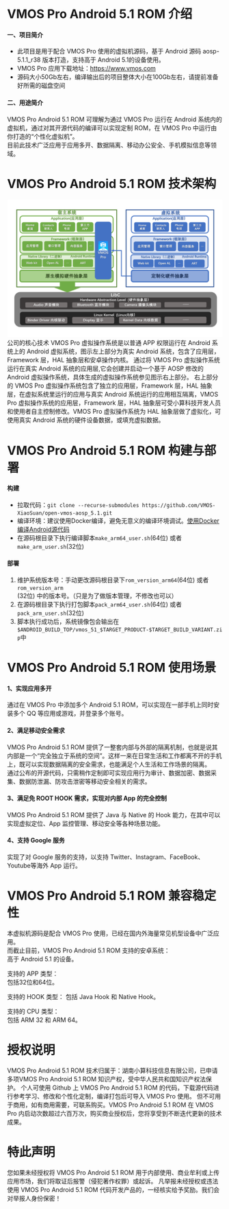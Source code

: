 # VMOS Pro Android 5.1 ROM 介绍
#### 一、项目简介
* 此项目是用于配合 VMOS Pro 使用的虚拟机源码，基于 Android 源码 aosp-5.1.1_r38 版本打造，支持高于 Android 5.1的设备使用。
* VMOS Pro 应用下载地址：https://www.vmos.com
* 源码大小50Gb左右，编译输出后的项目整体大小在100Gb左右，请提前准备好所需的磁盘空间

#### 二、用途简介
VMOS Pro Android 5.1 ROM 可理解为通过 VMOS Pro 运行在 Android 系统内的虚拟机，通过对其开源代码的编译可以实现定制 ROM，在 VMOS Pro 中运行由你打造的“个性化虚拟机”。  
目前此技术广泛应用于应用多开、数据隔离、移动办公安全、手机模拟信息等领域。

# VMOS Pro Android 5.1 ROM 技术架构
![Gopher image](vmosdocs/images/architecture.png)
公司的核心技术 VMOS Pro 虚拟操作系统是以普通 APP 权限运行在 Android 系统上的 Android 虚拟系统，图示左上部分为真实 Android 系统，包含了应用层，Framework 层，HAL 抽象层和安卓操作内核。
通过将 VMOS Pro 虚拟操作系统运行在真实 Android 系统的应用层,它会创建并启动一个基于 AOSP 修改的 Android 虚拟操作系统，具体生成的虚拟操作系统参见图示右上部分。
右上部分的 VMOS Pro 虚拟操作系统包含了独立的应用层，Framework 层，HAL 抽象层，在虚拟系统里运行的应用与真实 Android 系统运行的应用相互隔离，VMOS Pro 虚拟操作系统的应用层，Framework 层，HAL 抽象层可受小算科技开发人员和使用者自主控制修改。VMOS Pro 虚拟操作系统为 HAL 抽象层做了虚拟化，可使用真实 Android 系统的硬件设备数据，或填充虚拟数据。


# VMOS Pro Android 5.1 ROM 构建与部署
#### 构建
* 拉取代码：```git clone --recurse-submodules https://github.com/VMOS-XiaoSuan/open-vmos-aosp_5.1.git```
* 编译环境：建议使用Docker编译，避免无意义的编译环境调试。[使用Docker编译Android源代码](./Compile%20AOSP%20with%20Docker.md)  
* 在源码根目录下执行编译脚本```make_arm64_user.sh```(64位) 或者 ```make_arm_user.sh```(32位)  

#### 部署
1. 维护系统版本号：手动更改源码根目录下```rom_version_arm64```(64位) 或者 ```rom_version_arm```(32位) 中的版本号。（只是为了做版本管理，不修改也可以）  
2. 在源码根目录下执行打包脚本```pack_arm64_user.sh```(64位) 或者 ```pack_arm_user.sh```(32位) 
3. 脚本执行成功后，系统镜像包会输出在```$ANDROID_BUILD_TOP/vmos_51_$TARGET_PRODUCT-$TARGET_BUILD_VARIANT.zip```中


# VMOS Pro Android 5.1 ROM 使用场景
#### 1、实现应用多开
通过在 VMOS Pro 中添加多个 Android 5.1 ROM，可以实现在一部手机上同时安装多个 QQ 等应用或游戏，并登录多个账号。

#### 2、满足移动安全需求
VMOS Pro Android 5.1 ROM 提供了一整套内部与外部的隔离机制，也就是说其内部是一个“完全独立于系统的空间”。这样一来在日常生活和工作都离不开的手机上，既可以实现数据隔离的安全需求，也能满足个人生活和工作场景的隔离。  
通过公布的开源代码，只需稍作定制即可实现应用行为审计、数据加密、数据采集、数据防泄漏、防攻击泄密等移动安全相关的需求。

#### 3、满足免 ROOT HOOK 需求，实现对内部 App 的完全控制
VMOS Pro Android 5.1 ROM 提供了 Java 与 Native 的 Hook 能力，在其中可以实现虚拟定位、App 监控管理、移动安全等各种场景功能。

#### 4、支持 Google 服务
实现了对 Google 服务的支持，以支持 Twitter、Instagram、FaceBook、Youtube等海外 App 运行。

# VMOS Pro Android 5.1 ROM 兼容稳定性
本虚拟机源码是配合 VMOS Pro 使用，已经在国内外海量常见机型设备中广泛应用。  
而截止目前，VMOS Pro Android 5.1 ROM 支持的安卓系统：  
高于 Android 5.1 的设备。  
  
支持的 APP 类型：  
包括32位和64位。  
  
支持的 HOOK 类型：
包括 Java Hook 和 Native Hook。  
  
支持的 CPU 类型：  
包括 ARM 32 和 ARM 64。  

# 授权说明
VMOS Pro Android 5.1 ROM 技术归属于：湖南小算科技信息有限公司，已申请多项VMOS Pro Android 5.1 ROM 知识产权，受中华人民共和国知识产权法保护。
个人可使用 Github 上 VMOS Pro Android 5.1 ROM 的代码，下载源代码进行参考学习、修改和个性化定制，编译打包后可导入 VMOS Pro 使用。
但不可用于商用，如有商用需要，可联系购买。VMOS Pro Android 5.1 ROM 在 VMOS Pro 内启动次数超过六百万次，购买商业授权后，您将享受到不断迭代更新的技术成果。

# 特此声明
您如果未经授权将 VMOS Pro Android 5.1 ROM 用于内部使用、商业牟利或上传应用市场，我们将取证后报警（侵犯著作权罪）或起诉。
凡举报未经授权或违法使用 VMOS Pro Android 5.1 ROM 代码开发产品的，一经核实给予奖励。我们会对举报人身份保密！

